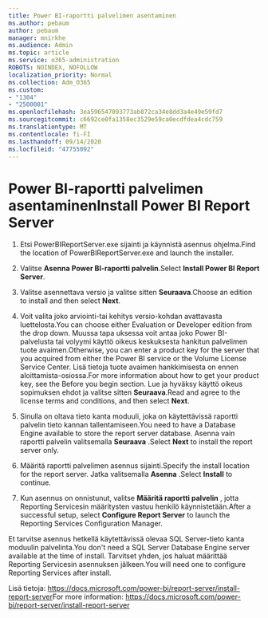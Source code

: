 ```yaml
---
title: Power BI-raportti palvelimen asentaminen
ms.author: pebaum
author: pebaum
manager: mnirkhe
ms.audience: Admin
ms.topic: article
ms.service: o365-administration
ROBOTS: NOINDEX, NOFOLLOW
localization_priority: Normal
ms.collection: Adm_O365
ms.custom:
- "1304"
- "2500001"
ms.openlocfilehash: 3ea596547093773ab872ca34e8dd3a4e49e59fd7
ms.sourcegitcommit: c6692ce0fa1358ec3529e59ca0ecdfdea4cdc759
ms.translationtype: MT
ms.contentlocale: fi-FI
ms.lasthandoff: 09/14/2020
ms.locfileid: "47755092"
---
```

# <a name="install-power-bi-report-server"></a><span data-ttu-id="059e1-102">Power BI-raportti palvelimen asentaminen</span><span class="sxs-lookup"><span data-stu-id="059e1-102">Install Power BI Report Server</span></span>

1. <span data-ttu-id="059e1-103">Etsi PowerBIReportServer.exe sijainti ja käynnistä asennus ohjelma.</span><span class="sxs-lookup"><span data-stu-id="059e1-103">Find the location of PowerBIReportServer.exe and launch the installer.</span></span>

2. <span data-ttu-id="059e1-104">Valitse **Asenna Power BI-raportti palvelin**.</span><span class="sxs-lookup"><span data-stu-id="059e1-104">Select **Install Power BI Report Server**.</span></span>

3. <span data-ttu-id="059e1-105">Valitse asennettava versio ja valitse sitten **Seuraava**.</span><span class="sxs-lookup"><span data-stu-id="059e1-105">Choose an edition to install and then select **Next**.</span></span>

4. <span data-ttu-id="059e1-106">Voit valita joko arviointi-tai kehitys versio-kohdan avattavasta luettelosta.</span><span class="sxs-lookup"><span data-stu-id="059e1-106">You can choose either Evaluation or Developer edition from the drop down.</span></span>  <span data-ttu-id="059e1-107">Muussa tapa uksessa voit antaa joko Power BI-palvelusta tai volyymi käyttö oikeus keskuksesta hankitun palvelimen tuote avaimen.</span><span class="sxs-lookup"><span data-stu-id="059e1-107">Otherwise, you can enter a product key for the server that you acquired from either the Power BI service or the Volume License Service Center.</span></span> <span data-ttu-id="059e1-108">Lisä tietoja tuote avaimen hankkimisesta on ennen aloittamista-osiossa.</span><span class="sxs-lookup"><span data-stu-id="059e1-108">For more information about how to get your product key, see the Before you begin section.</span></span> <span data-ttu-id="059e1-109">Lue ja hyväksy käyttö oikeus sopimuksen ehdot ja valitse sitten **Seuraava**.</span><span class="sxs-lookup"><span data-stu-id="059e1-109">Read and agree to the license terms and conditions, and then select **Next**.</span></span>

5. <span data-ttu-id="059e1-110">Sinulla on oltava tieto kanta moduuli, joka on käytettävissä raportti palvelin tieto kannan tallentamiseen.</span><span class="sxs-lookup"><span data-stu-id="059e1-110">You need to have a Database Engine available to store the report server database.</span></span> <span data-ttu-id="059e1-111">Asenna vain raportti palvelin valitsemalla **Seuraava** .</span><span class="sxs-lookup"><span data-stu-id="059e1-111">Select **Next** to install the report server only.</span></span>

6. <span data-ttu-id="059e1-112">Määritä raportti palvelimen asennus sijainti.</span><span class="sxs-lookup"><span data-stu-id="059e1-112">Specify the install location for the report server.</span></span> <span data-ttu-id="059e1-113">Jatka valitsemalla **Asenna** .</span><span class="sxs-lookup"><span data-stu-id="059e1-113">Select **Install** to continue.</span></span>

7. <span data-ttu-id="059e1-114">Kun asennus on onnistunut, valitse **Määritä raportti palvelin** , jotta Reporting Servicesin määritysten vastuu henkilö käynnistetään.</span><span class="sxs-lookup"><span data-stu-id="059e1-114">After a successful setup, select **Configure Report Server** to launch the Reporting Services Configuration Manager.</span></span>

<span data-ttu-id="059e1-115">Et tarvitse asennus hetkellä käytettävissä olevaa SQL Server-tieto kanta moduulin palvelinta.</span><span class="sxs-lookup"><span data-stu-id="059e1-115">You don't need a SQL Server Database Engine server available at the time of install.</span></span> <span data-ttu-id="059e1-116">Tarvitset yhden, jos haluat määrittää Reporting Servicesin asennuksen jälkeen.</span><span class="sxs-lookup"><span data-stu-id="059e1-116">You will need one to configure Reporting Services after install.</span></span>

<span data-ttu-id="059e1-117">Lisä tietoja: https://docs.microsoft.com/power-bi/report-server/install-report-server</span><span class="sxs-lookup"><span data-stu-id="059e1-117">For more information: https://docs.microsoft.com/power-bi/report-server/install-report-server</span></span>
